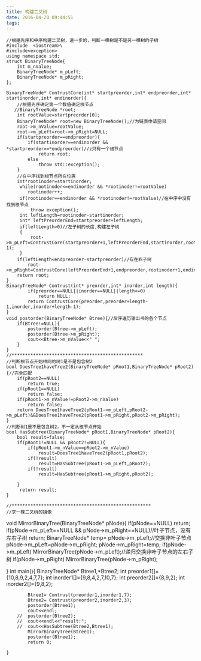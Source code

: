 ```yaml
---
title: 构建二叉树
date: 2016-04-20 09:44:51
tags:
---
```



    //根据先序和中序构建二叉树，进一步的，判断一棵树是不是另一棵树的子树
    #include  <iostream>\
    #include<exception>
    using namespace std;
    struct BinaryTreeNode{
        int m_nValue;
        BinaryTreeNode* m_pLeft;
        BinaryTreeNode* m_pRight;
    };
    
    BinaryTreeNode* ContrustCore(int* startpreorder,int* endpreorder,int* startinorder,int* endinorder){
        //根据先序确定第一个数值确定根节点
       //BinaryTreeNode *root;
        int rootValue=startpreorder[0];
        BinaryTreeNode* root=new BinaryTreeNode();//为链表申请空间
        root->m_nValue=rootValue;
        root->m_pLeft=root->m_pRight=NULL;
        if(startpreorder==endpreorder){
            if(startinorder==endinorder && *startpreorder==*endpreorder)//z只有一个根节点
                return root;
            else
                throw std::exception();
        }
        //在中序找到根节点所在位置
        int*rootinoder=startinorder;
         while(rootinoder<=endinorder && *rootinoder!=rootValue)
            rootinoder++;
         if(rootinoder==endinorder && *rootinoder!=rootValue)//在中序中没有找到根节点
             throw exception();
         int leftLength=rootinoder-startinorder;
         int* leftPreorderEnd=startpreorder+leftLength;
         if(leftLength>0)//左子树的长度,构建左子树
         {
             root->m_pLeft=ContrustCore(startpreorder+1,leftPreorderEnd,startinorder,rootinoder-1);
         }
        if(leftLength<endpreorder-startpreorder)//存在右子树
            root->m_pRight=ContrustCore(leftPreorderEnd+1,endpreorder,rootinoder+1,endinorder);
        return root;
    }
    BinaryTreeNode* Contrust(int* preorder,int* inorder,int length){
            if(preorder==NULL||inorder==NULL||length<=0)
                return NULL;
            return ContrustCore(preorder,preorder+length-1,inorder,inorder+length-1);
    }
    void postorder(BinaryTreeNode* Btree){//后序遍历输出书的各个节点 
    	if(Btree!=NULL){
    		postorder(Btree->m_pLeft);
    		postorder(Btree->m_pRight);
    		cout<<Btree->m_nValue<<" ";
    	}
    }
    //*************************************************
    //判断根节点开始相同的树1是不是包含树2
    bool DoesTree1haveTree2(BinaryTreeNode* pRoot1,BinaryTreeNode* pRoot2){//完全匹配
        if(pRoot2==NULL)
            return true;
        if(pRoot1==NULL)
            return false;
        if(pRoot1->m_nValue!=pRoot2->m_nValue)
            return false;
        return DoesTree1haveTree2(pRoot1->m_pLeft,pRoot2->m_pLeft)&&DoesTree1haveTree2(pRoot1->m_pRight,pRoot2->m_pRight);
    }
    //判断树1是不是包含树2，不一定从根节点开始
    bool HasSubtree(BinaryTreeNode* pRoot1,BinaryTreeNode* pRoot2){
        bool result=false;
        if(pRoot1!=NULL && pRoot2!=NULL){
            if(pRoot1->m_nValue==pRoot2->m_nValue)
                result=DoesTree1haveTree2(pRoot1,pRoot2);
            if(!result)
                result=HasSubtree(pRoot1->m_pLeft,pRoot2);
            if(!result)
                result=HasSubtree(pRoot1->m_pRight,pRoot2);
    
        }
         return result;
    }
    
    //****************************************************
    //求一棵二叉树的镜像
void MirrorBinaryTree(BinaryTreeNode* pNode){
    if(pNode==NULL)
        return;
    if(pNode->m_pLeft==NULL && pNode->m_pRight==NULL)//叶子节点，没有左右子树
        return;
    BinaryTreeNode* temp= pNode->m_pLeft;//交换非叶子节点
    pNode->m_pLeft=pNode->m_pRight;
    pNode->m_pRight=temp;
    if(pNode->m_pLeft)
        MirrorBinaryTree(pNode->m_pLeft);//递归交换非叶子节点的左右子树
    if(pNode->m_pRight)
        MirrorBinaryTree(pNode->m_pRight);

}
    int main(){
            BinaryTreeNode* Btree1,*Btree2;
            int preorder1[]={10,8,9,2,4,7,7};
            int inorder1[]={9,8,4,2,7,10,7};
            int preorder2[]={8,9,2};
            int inorder2[]={9,8,2};
        
            Btree1= Contrust(preorder1,inorder1,7);
            Btree2= Contrust(preorder2,inorder2,3);
        	postorder(Btree1);
        	cout<<endl;
        //	postorder(Btree2);
        //	cout<<endl<<"result:";
        //	cout<<HasSubtree(Btree2,Btree1);
            MirrorBinaryTree(Btree1);
            postorder(Btree1);
            return 0;
    
    }


